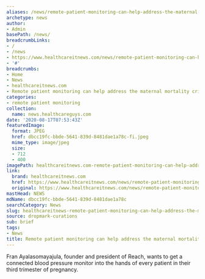 ```yaml
---
aliases: /news/remote-patient-monitoring-can-help-address-the-maternal-mortality-crisis
archetype: news
author:
- Admin
basePath: /news/
breadcrumbLinks:
- /
- /news
- https://www.healthcareitnews.com/news/remote-patient-monitoring-can-help-address-maternal-mortality-crisis
- '#'
breadcrumbs:
- Home
- News
- healthcareitnews.com
- Remote patient monitoring can help address the maternal mortality crisis
categories:
- remote patient monitoring
collection:
  name: news.healthcareguys.com
date: '2020-08-17T07:53:43Z'
featuredImage:
  format: JPEG
  href: dbcc19fc-bbde-5641-839d-8481dae1a78c-fi.jpeg
  mime_type: image/jpeg
  size:
  - 712
  - 400
imagePath: healthcareitnews.com-remote-patient-monitoring-can-help-address-the-maternal-mortality-crisis
link:
  brand: healthcareitnews.com
  href: https://www.healthcareitnews.com/news/remote-patient-monitoring-can-help-address-maternal-mortality-crisis
  original: https://www.healthcareitnews.com/news/remote-patient-monitoring-can-help-address-maternal-mortality-crisis
mastHead: NEWS
mdName: dbcc19fc-bbde-5641-839d-8481dae1a78c
searchCategory: News
slug: healthcareitnews-remote-patient-monitoring-can-help-address-the-maternal-mortality-crisis
source: dropmark-curations
sub: brief
tags:
- News
title: Remote patient monitoring can help address the maternal mortality crisis
---
```


Fran Ayalasomayajula, founder and president of Reach, wants to get a connected blood pressure monitor into the hands of every patient in their third trimester of pregnancy.